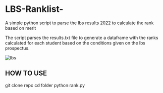 # LBS-Ranklist-
A simple python script to parse the lbs results 2022 to calculate the rank based on merit

The script parses the results.txt file to generate a dataframe with the ranks calculated for each student based on the conditions given on the lbs prospectus.


![lbs](https://user-images.githubusercontent.com/85503330/175809785-b160580e-c637-4013-9b1a-daf99afcbe21.png)

HOW TO USE
-----------------

git clone repo
cd folder
python rank.py
